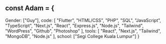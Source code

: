 ## const Adam = {
  Gender: ["Guy"],
  code: [
    "Flutter", "HTML/CSS", "PHP", "SQL", "JavaScript", "TypeScript",
    "Next.js", "React", "Express.js", "Node.js", "Tailwind", "WordPress",
    "Github", "Photoshop"
  ],
  tools: [
    "React", "Next.js", "Tailwind", "MongoDB", "Node.js"
  ],
  school: ["Segi College Kuala Lumpur"]
}

<!--


-->
